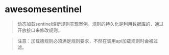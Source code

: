 # awesomesentinel

> 动态加载sentinel熔断规则实现案例。规则的持久化是利用数据库的，通过开放接口来修改规则。

> 注意：加载德规则必须满足规则要求，不然在调用api加载规则时会被过滤。
